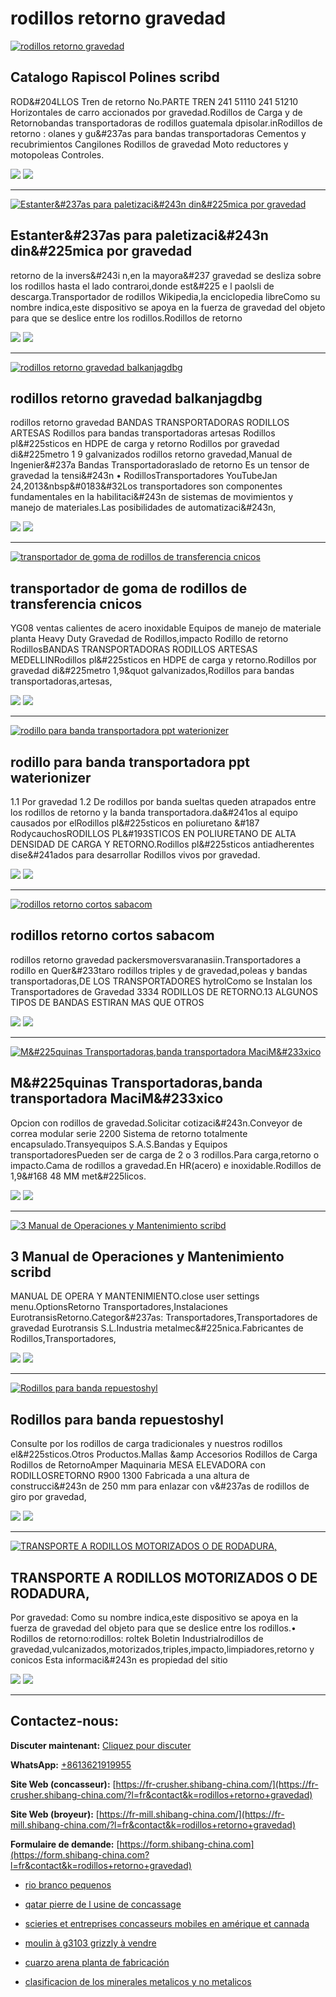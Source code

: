 # rodillos retorno gravedad

<a href="https://swt.shibang-china.com/?l=fr&img&k=rodillos+retorno+gravedad" target="_blank">![rodillos retorno gravedad](http://static.shibang-china.com/all-800x300/1032.jpg)</a>

## Catalogo Rapiscol Polines scribd
ROD&#204LLOS Tren de retorno No.PARTE TREN 241 51110 241 51210 Horizontales de carro accionados por gravedad.Rodillos de Carga y de Retornobandas transportadoras de rodillos guatemala dpisolar.inRodillos de retorno : olanes y gu&#237as para bandas transportadoras Cementos y recubrimientos Cangilones Rodillos de gravedad Moto reductores y motopoleas Controles.


<a href="https://whatsapp.shibangsoft.com/WhatsApp.php" target="_blank" title="WhatsApp">![](http://static.shibang-china.com/icon/whatsapp.png)</a> <a href="https://swt.shibang-china.com/?l=fr&icon&k=rodillos+retorno+gravedad" target="_blank">![](http://static.shibang-china.com/icon/chat-fr.png)</a>

---

<a href="https://swt.shibang-china.com/?l=fr&img&k=rodillos+retorno+gravedad" target="_blank">![Estanter&#237as para paletizaci&#243n din&#225mica por gravedad](http://static.shibang-china.com/all-800x300/1140.jpg)</a>

## Estanter&#237as para paletizaci&#243n din&#225mica por gravedad
retorno de la invers&#243i n,en la mayora&#237 gravedad se desliza sobre los rodillos hasta el lado contraroi,donde est&#225 e l paolsli de descarga.Transportador de rodillos Wikipedia,la enciclopedia libreComo su nombre indica,este dispositivo se apoya en la fuerza de gravedad del objeto para que se deslice entre los rodillos.Rodillos de retorno


<a href="https://whatsapp.shibangsoft.com/WhatsApp.php" target="_blank" title="WhatsApp">![](http://static.shibang-china.com/icon/whatsapp.png)</a> <a href="https://swt.shibang-china.com/?l=fr&icon&k=rodillos+retorno+gravedad" target="_blank">![](http://static.shibang-china.com/icon/chat-fr.png)</a>

---

<a href="https://swt.shibang-china.com/?l=fr&img&k=rodillos+retorno+gravedad" target="_blank">![rodillos retorno gravedad balkanjagdbg](http://static.shibang-china.com/all-800x300/1219.jpg)</a>

## rodillos retorno gravedad balkanjagdbg
rodillos retorno gravedad BANDAS TRANSPORTADORAS RODILLOS ARTESAS Rodillos para bandas transportadoras artesas Rodillos pl&#225sticos en HDPE de carga y retorno Rodillos por gravedad di&#225metro 1 9 galvanizados rodillos retorno gravedad,Manual de Ingenier&#237a Bandas Transportadoraslado de retorno Es un tensor de gravedad la tensi&#243n • RodillosTransportadores YouTubeJan 24,2013&nbsp&#0183&#32Los transportadores son componentes fundamentales en la habilitaci&#243n de sistemas de movimientos y manejo de materiales.Las posibilidades de automatizaci&#243n,


<a href="https://whatsapp.shibangsoft.com/WhatsApp.php" target="_blank" title="WhatsApp">![](http://static.shibang-china.com/icon/whatsapp.png)</a> <a href="https://swt.shibang-china.com/?l=fr&icon&k=rodillos+retorno+gravedad" target="_blank">![](http://static.shibang-china.com/icon/chat-fr.png)</a>

---

<a href="https://swt.shibang-china.com/?l=fr&img&k=rodillos+retorno+gravedad" target="_blank">![transportador de goma de rodillos de transferencia cnicos](http://static.shibang-china.com/all-800x300/1472.jpg)</a>

## transportador de goma de rodillos de transferencia cnicos
YG08 ventas calientes de acero inoxidable Equipos de manejo de materiale planta Heavy Duty Gravedad de Rodillos,impacto Rodillo de retorno RodillosBANDAS TRANSPORTADORAS RODILLOS ARTESAS MEDELLINRodillos pl&#225sticos en HDPE de carga y retorno.Rodillos por gravedad di&#225metro 1,9&quot galvanizados,Rodillos para bandas transportadoras,artesas,


<a href="https://whatsapp.shibangsoft.com/WhatsApp.php" target="_blank" title="WhatsApp">![](http://static.shibang-china.com/icon/whatsapp.png)</a> <a href="https://swt.shibang-china.com/?l=fr&icon&k=rodillos+retorno+gravedad" target="_blank">![](http://static.shibang-china.com/icon/chat-fr.png)</a>

---

<a href="https://swt.shibang-china.com/?l=fr&img&k=rodillos+retorno+gravedad" target="_blank">![rodillo para banda transportadora ppt waterionizer](http://static.shibang-china.com/all-800x300/254.jpg)</a>

## rodillo para banda transportadora ppt waterionizer
1.1 Por gravedad 1.2 De rodillos por banda sueltas queden atrapados entre los rodillos de retorno y la banda transportadora.da&#241os al equipo causados por elRodillos pl&#225sticos en poliuretano &#187 RodycauchosRODILLOS PL&#193STICOS EN POLIURETANO DE ALTA DENSIDAD DE CARGA Y RETORNO.Rodillos pl&#225sticos antiadherentes dise&#241ados para desarrollar Rodillos vivos por gravedad.


<a href="https://whatsapp.shibangsoft.com/WhatsApp.php" target="_blank" title="WhatsApp">![](http://static.shibang-china.com/icon/whatsapp.png)</a> <a href="https://swt.shibang-china.com/?l=fr&icon&k=rodillos+retorno+gravedad" target="_blank">![](http://static.shibang-china.com/icon/chat-fr.png)</a>

---

<a href="https://swt.shibang-china.com/?l=fr&img&k=rodillos+retorno+gravedad" target="_blank">![rodillos retorno cortos sabacom](http://static.shibang-china.com/all-800x300/1295.jpg)</a>

## rodillos retorno cortos sabacom
rodillos retorno gravedad packersmoversvaranasiin.Transportadores a rodillo en Quer&#233taro rodillos triples y de gravedad,poleas y bandas transportadoras,DE LOS TRANSPORTADORES hytrolComo se Instalan los Transportadores de Gravedad 3334 RODILLOS DE RETORNO.13 ALGUNOS TIPOS DE BANDAS ESTIRAN MAS QUE OTROS


<a href="https://whatsapp.shibangsoft.com/WhatsApp.php" target="_blank" title="WhatsApp">![](http://static.shibang-china.com/icon/whatsapp.png)</a> <a href="https://swt.shibang-china.com/?l=fr&icon&k=rodillos+retorno+gravedad" target="_blank">![](http://static.shibang-china.com/icon/chat-fr.png)</a>

---

<a href="https://swt.shibang-china.com/?l=fr&img&k=rodillos+retorno+gravedad" target="_blank">![M&#225quinas Transportadoras,banda transportadora MaciM&#233xico](http://static.shibang-china.com/all-800x300/1072.jpg)</a>

## M&#225quinas Transportadoras,banda transportadora MaciM&#233xico
Opcion con rodillos de gravedad.Solicitar cotizaci&#243n.Conveyor de correa modular serie 2200 Sistema de retorno totalmente encapsulado.Transyequipos S.A.S.Bandas y Equipos transportadoresPueden ser de carga de 2 o 3 rodillos.Para carga,retorno o impacto.Cama de rodillos a gravedad.En HR(acero) e inoxidable.Rodillos de 1,9&#168 48 MM met&#225licos.


<a href="https://whatsapp.shibangsoft.com/WhatsApp.php" target="_blank" title="WhatsApp">![](http://static.shibang-china.com/icon/whatsapp.png)</a> <a href="https://swt.shibang-china.com/?l=fr&icon&k=rodillos+retorno+gravedad" target="_blank">![](http://static.shibang-china.com/icon/chat-fr.png)</a>

---

<a href="https://swt.shibang-china.com/?l=fr&img&k=rodillos+retorno+gravedad" target="_blank">![3 Manual de Operaciones y Mantenimiento scribd](http://static.shibang-china.com/all-800x300/1217.jpg)</a>

## 3 Manual de Operaciones y Mantenimiento scribd
MANUAL DE OPERA Y MANTENIMIENTO.close user settings menu.OptionsRetorno Transportadores,Instalaciones EurotransisRetorno.Categor&#237as: Transportadores,Transportadores de gravedad Eurotransis S.L.Industria metalmec&#225nica.Fabricantes de Rodillos,Transportadores,


<a href="https://whatsapp.shibangsoft.com/WhatsApp.php" target="_blank" title="WhatsApp">![](http://static.shibang-china.com/icon/whatsapp.png)</a> <a href="https://swt.shibang-china.com/?l=fr&icon&k=rodillos+retorno+gravedad" target="_blank">![](http://static.shibang-china.com/icon/chat-fr.png)</a>

---

<a href="https://swt.shibang-china.com/?l=fr&img&k=rodillos+retorno+gravedad" target="_blank">![Rodillos para banda repuestoshyl](http://static.shibang-china.com/all-800x300/1267.jpg)</a>

## Rodillos para banda repuestoshyl
Consulte por los rodillos de carga tradicionales y nuestros rodillos el&#225sticos.Otros Productos.Mallas &amp Accesorios Rodillos de Carga Rodillos de RetornoAmper Maquinaria MESA ELEVADORA con RODILLOSRETORNO R900 1300 Fabricada a una altura de construcci&#243n de 250 mm para enlazar con v&#237as de rodillos de giro por gravedad,


<a href="https://whatsapp.shibangsoft.com/WhatsApp.php" target="_blank" title="WhatsApp">![](http://static.shibang-china.com/icon/whatsapp.png)</a> <a href="https://swt.shibang-china.com/?l=fr&icon&k=rodillos+retorno+gravedad" target="_blank">![](http://static.shibang-china.com/icon/chat-fr.png)</a>

---

<a href="https://swt.shibang-china.com/?l=fr&img&k=rodillos+retorno+gravedad" target="_blank">![TRANSPORTE A RODILLOS MOTORIZADOS O DE RODADURA,](http://static.shibang-china.com/all-800x300/488.jpg)</a>

## TRANSPORTE A RODILLOS MOTORIZADOS O DE RODADURA,
Por gravedad: Como su nombre indica,este dispositivo se apoya en la fuerza de gravedad del objeto para que se deslice entre los rodillos.• Rodillos de retorno:rodillos: roltek Boletin Industrialrodillos de gravedad,vulcanizados,motorizados,triples,impacto,limpiadores,retorno y conicos Esta informaci&#243n es propiedad del sitio


<a href="https://whatsapp.shibangsoft.com/WhatsApp.php" target="_blank" title="WhatsApp">![](http://static.shibang-china.com/icon/whatsapp.png)</a> <a href="https://swt.shibang-china.com/?l=fr&icon&k=rodillos+retorno+gravedad" target="_blank">![](http://static.shibang-china.com/icon/chat-fr.png)</a>

---
## Contactez-nous:

**Discuter maintenant:** [Cliquez pour discuter](https://swt.shibang-china.com?l=fr&contact&k=rodillos+retorno+gravedad)

**WhatsApp:**  [+8613621919955](https://whatsapp.shibangsoft.com/WhatsApp.php)

**Site Web (concasseur):** [https://fr-crusher.shibang-china.com/](https://fr-crusher.shibang-china.com/?l=fr&contact&k=rodillos+retorno+gravedad)

**Site Web (broyeur):** [https://fr-mill.shibang-china.com/](https://fr-mill.shibang-china.com/?l=fr&contact&k=rodillos+retorno+gravedad)

**Formulaire de demande:** [https://form.shibang-china.com](https://form.shibang-china.com?l=fr&contact&k=rodillos+retorno+gravedad)

* [rio branco pequenos](../62/rio%20branco%20pequenos.md)

* [qatar pierre de l usine de concassage](../61/qatar%20pierre%20de%20l%20usine%20de%20concassage.md)

* [scieries et entreprises concasseurs mobiles en amérique et cannada](../61/scieries%20et%20entreprises%20concasseurs%20mobiles%20en%20am%C3%A9rique%20et%20cannada.md)

* [moulin à g3103 grizzly à vendre](../62/moulin%20%C3%A0%20g3103%20grizzly%20%C3%A0%20vendre.md)

* [cuarzo arena planta de fabricación](../64/cuarzo%20arena%20planta%20de%20fabricaci%C3%B3n.md)

* [clasificacion de los minerales metalicos y no metalicos](../64/clasificacion%20de%20los%20minerales%20metalicos%20y%20no%20metalicos.md)